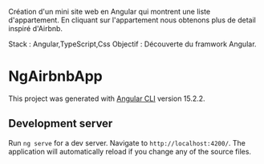 
Création d'un mini site web en Angular qui montrent une liste d'appartement.
En cliquant sur l'appartement nous obtenons plus de detail inspiré d'Airbnb.

Stack : Angular,TypeScript,Css
Objectif : Découverte du framwork Angular.









# NgAirbnbApp

This project was generated with [Angular CLI](https://github.com/angular/angular-cli) version 15.2.2.

## Development server

Run `ng serve` for a dev server. Navigate to `http://localhost:4200/`. The application will automatically reload if you change any of the source files.





